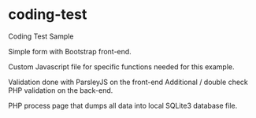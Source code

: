 # coding-test
Coding Test Sample

Simple form with Bootstrap front-end.

Custom Javascript file for specific functions 
needed for this example.

Validation done with ParsleyJS on the front-end
Additional / double check PHP validation on the
back-end.

PHP process page that dumps all data into 
local SQLite3 database file.
